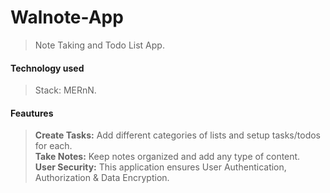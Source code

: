 # Walnote-App

> Note Taking and Todo List App.

#### Technology used

> Stack: MERnN.

#### Feautures

> **Create Tasks:** Add different categories of lists and setup tasks/todos for each.  
> **Take Notes:** Keep notes organized and add any type of content.  
> **User Security:** This application ensures User Authentication, Authorization & Data Encryption.

